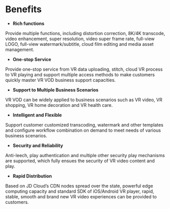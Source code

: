# Benefits

-   **Rich functions**

Provide multiple functions, including distortion correction, 8K/4K transcode, video enhancement, super resolution, video super frame rate, full-view LOGO, full-view watermark/subtitle, cloud film editing and media asset management.

-   **One-stop Service**

Provide one-stop service from VR data uploading, stitch, cloud VR process to VR playing and support multiple access methods to make customers quickly master VR VOD business support capacities.

-   **Support to Multiple Business Scenarios**

VR VOD can be widely applied to business scenarios such as VR video, VR shopping, VR home decoration and VR health care.

-   **Intelligent and Flexible**

Support customer customized transcoding, watermark and other templates and configure workflow combination on demand to meet needs of various business scenarios.

-   **Security and Reliability**

Anti-leech, play authentication and multiple other security play mechanisms are supported, which fully ensues the security of VR video content and play.

-   **Rapid Distribution**

Based on JD Cloud’s CDN nodes spread over the state, powerful edge computing capacity and standard SDK of iOS/Android VR player, rapid, stable, smooth and brand new VR video experiences can be provided to customers.
